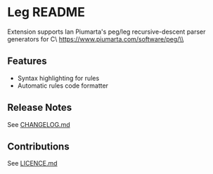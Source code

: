 # Leg README

Extension supports Ian Piumarta's peg/leg recursive-descent parser generators for C\\
https://www.piumarta.com/software/peg/\\

## Features
- Syntax highlighting for rules
- Automatic rules code formatter

## Release Notes

See [CHANGELOG.md](CHANGELOG.md)

## Contributions

See [LICENCE.md](LICENCE.md)